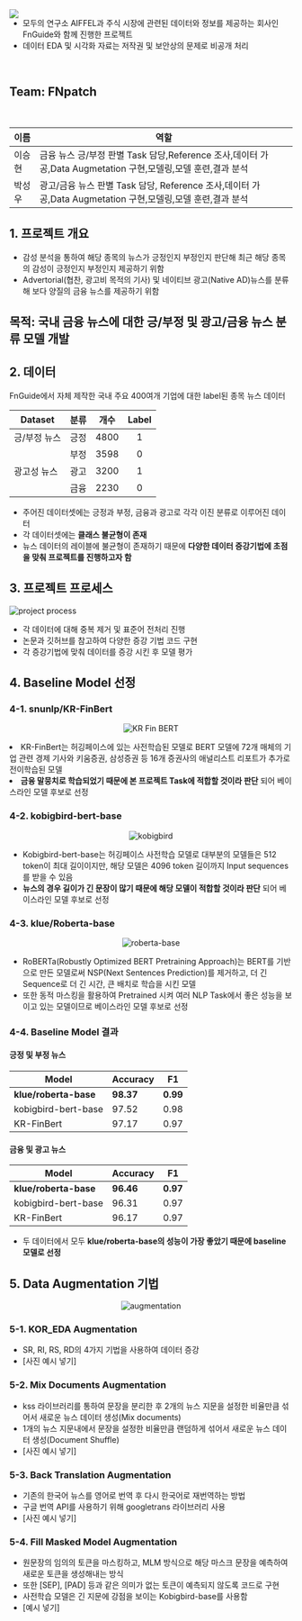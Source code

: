 <img src="https://github.com/leee-SeungHyeon/Aiffelthon_FnGuide_Project/assets/123627186/17d501a2-547d-49bb-a327-9b5807149185" style="float: left;">

* 모두의 연구소 AIFFEL과 주식 시장에 관련된 데이터와 정보를 제공하는 회사인 FnGuide와 함께 진행한 프로젝트
* 데이터 EDA 및 시각화 자료는 저작권 및 보안상의 문제로 비공개 처리

<br>

## Team: FNpatch
<br>

|이름|역할|
|---|---|
|이승현|금융 뉴스 긍/부정 판별 Task 담당,Reference 조사,데이터 가공,Data Augmetation 구현,모델링,모델 훈련,결과 분석|
|박성우|광고/금융 뉴스 판별 Task 담당, Reference 조사,데이터 가공,Data Augmetation 구현,모델링,모델 훈련,결과 분석|

## 1. 프로젝트 개요
* 감성 분석을 통하여 해당 종목의 뉴스가 긍정인지 부정인지 판단해 최근 해당 종목의 감성이 긍정인지 부정인지 제공하기 위함
* Advertorial(협찬, 광고비 목적의 기사) 및 네이티브 광고(Native AD)뉴스를 분류해 보다 양질의 금융 뉴스를 제공하기 위함

## 목적: 국내 금융 뉴스에 대한 긍/부정 및 광고/금융 뉴스 분류 모델 개발

## 2. 데이터
FnGuide에서 자체 제작한 국내 주요 400여개 기업에 대한 label된 종목 뉴스 데이터

| Dataset | 분류 | 개수 | Label |
|---|:---:|:---:|:---:|
|긍/부정 뉴스|긍정|4800|1|
| |부정|3598|0|
|광고성 뉴스|광고|3200|1|
| |금융|2230|0|

* 주어진 데이터셋에는 긍정과 부정, 금융과 광고로 각각 이진 분류로 이루어진 데이터
* 각 데이터셋에는 __클래스 불균형이 존재__
* 뉴스 데이터의 레이블에 불균형이 존재하기 때문에 __다양한 데이터 증강기법에 초점을 맞춰 프로젝트를 진행하고자 함__

## 3. 프로젝트 프로세스
![project process](./img/project_process.png)
* 각 데이터에 대해 중복 제거 및 표준어 전처리 진행
* 논문과 깃허브를 참고하여 다양한 증강 기법 코드 구현
* 각 증강기법에 맞춰 데이터를 증강 시킨 후 모델 평가

## 4. Baseline Model 선정
### 4-1. snunlp/KR-FinBert
<p align="center">
  <img src="./img/kr_fin_bert.png" alt="KR Fin BERT">
</p

* KR-FinBert는 허깅페이스에 있는 사전학습된 모델로 BERT 모델에 72개 매체의 기업 관련 경제 기사와 키움증권, 삼성증권 등 16개 증권사의 애널리스트 리포트가 추가로 전이학습된 모델
* __금융 말뭉치로 학습되었기 때문에 본 프로젝트 Task에 적합할 것이라 판단__ 되어 베이스라인 모델 후보로 선정

### 4-2. kobigbird-bert-base
<p align="center">
  <img src="./img/bigbird.png" alt="kobigbird">
</p>

* Kobigbird-bert-base는 허깅페이스 사전학습 모델로 대부분의 모델들은 512 token이 최대 길이이지만, 해당 모델은 4096 token 길이까지 Input sequences를 받을 수 있음
* __뉴스의 경우 길이가 긴 문장이 많기 때문에 해당 모델이 적합할 것이라 판단__ 되어 베이스라인 모델 후보로 선정

### 4-3. klue/Roberta-base
<p align="center">
  <img src="./img/roberta-base.png" alt="roberta-base">
</p>

* RoBERTa(Robustly Optimized BERT Pretraining Approach)는 BERT를 기반으로 만든 모델로써 NSP(Next Sentences Prediction)를 제거하고, 더 긴 Sequence로 더 긴 시간, 큰 배치로 학습을 시킨 모델
* 또한 동적 마스킹을 활용하여 Pretrained 시켜 여러 NLP Task에서 좋은 성능을 보이고 있는 모델이므로 베이스라인 모델 후보로 선정

### 4-4. Baseline Model 결과
#### 긍정 및 부정 뉴스
|Model|Accuracy|F1|
|---|---|---|
|__klue/roberta-base__|__98.37__|__0.99__|
|kobigbird-bert-base|97.52 |0.98|
|KR-FinBert |97.17|0.97|

#### 금융 및 광고 뉴스
|Model|Accuracy|F1|
|---|---|---|
|__klue/roberta-base__|__96.46__|__0.97__|
|kobigbird-bert-base|96.31|0.97|
|KR-FinBert |96.17|0.97|

* 두 데이터에서 모두 __klue/roberta-base의 성능이 가장 좋았기 때문에 baseline 모델로 선정__


## 5. Data Augmentation 기법
<p align="center">
  <img src="./img/augmentation.png" alt="augmentation">
</p>

### 5-1. KOR_EDA Augmentation
* SR, RI, RS, RD의 4가지 기법을 사용하여 데이터 증강
* [사진 예시 넣기]

### 5-2. Mix Documents Augmentation
* kss 라이브러리를 통하여 문장을 분리한 후 2개의 뉴스 지문을 설정한 비율만큼 섞어서 새로운 뉴스 데이터 생성(Mix documents)
* 1개의 뉴스 지문내에서 문장을 설정한 비율만큼 랜덤하게 섞어서 새로운 뉴스 데이터 생성(Document Shuffle)
* [사진 예시 넣기]

### 5-3. Back Translation Augmentation
* 기존의 한국어 뉴스를 영어로 번역 후 다시 한국어로 재번역하는 방법
* 구글 번역 API를 사용하기 위해 googletrans 라이브러리 사용
* [사진 예시 넣기]

### 5-4. Fill Masked Model Augmentation
* 원문장의 임의의 토큰을 마스킹하고, MLM 방식으로 해당 마스크 문장을 예측하여 새로운 토큰을 생성해내는 방식
* 또한 [SEP], [PAD] 등과 같은 의미가 없는 토큰이 예측되지 않도록 코드로 구현
* 사전학습 모델은 긴 지문에 강점을 보이는 Kobigbird-base를 사용함
* [예시 넣기]
